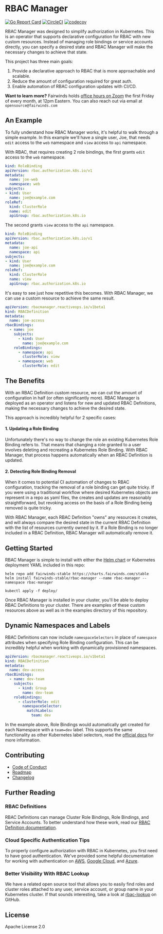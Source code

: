 # RBAC Manager

[![Go Report Card](https://goreportcard.com/badge/github.com/FairwindsOps/rbac-manager)](https://goreportcard.com/report/github.com/FairwindsOps/rbac-manager) [![CircleCI](https://circleci.com/gh/FairwindsOps/rbac-manager.svg?style=svg)](https://circleci.com/gh/FairwindsOps/rbac-manager) [![codecov](https://codecov.io/gh/fairwindsops/rbac-manager/branch/master/graph/badge.svg)](https://codecov.io/gh/fairwindsops/rbac-manager)

RBAC Manager was designed to simplify authorization in Kubernetes. This is an operator that supports declarative configuration for RBAC with new custom resources. Instead of managing role bindings or service accounts directly, you can specify a desired state and RBAC Manager will make the necessary changes to achieve that state.

This project has three main goals:

1. Provide a declarative approach to RBAC that is more approachable and scalable.
2. Reduce the amount of configuration required for great auth.
3. Enable automation of RBAC configuration updates with CI/CD.

**Want to learn more?** Fairwinds holds [office hours on Zoom](https://zoom.us/j/242508205) the first Friday of every month, at 12pm Eastern. You can also reach out via email at `opensource@fairwinds.com`

## An Example
To fully understand how RBAC Manager works, it's helpful to walk through a simple example. In this example we'll have a single user, Joe, that needs `edit` access to the `web` namespace and `view` access to `api` namespace.

With RBAC, that requires creating 2 role bindings, the first grants `edit` access to the `web` namespace.
```yaml
kind: RoleBinding
apiVersion: rbac.authorization.k8s.io/v1
metadata:
  name: joe-web
  namespace: web
subjects:
- kind: User
  name: joe@example.com
roleRef:
  kind: ClusterRole
  name: edit
  apiGroup: rbac.authorization.k8s.io
```

The second grants `view` access to the `api` namespace.
```yaml
kind: RoleBinding
apiVersion: rbac.authorization.k8s.io/v1
metadata:
  name: joe-api
  namespace: api
subjects:
- kind: User
  name: joe@example.com
roleRef:
  kind: ClusterRole
  name: view
  apiGroup: rbac.authorization.k8s.io
```

It's easy to see just how repetitive this becomes. With RBAC Manager, we can use a custom resource to achieve the same result.
```yaml
apiVersion: rbacmanager.reactiveops.io/v1beta1
kind: RBACDefinition
metadata:
  name: joe-access
rbacBindings:
  - name: joe
    subjects:
      - kind: User
        name: joe@example.com
    roleBindings:
      - namespace: api
        clusterRole: view
      - namespace: web
        clusterRole: edit
```

## The Benefits
With an RBAC Definition custom resource, we can cut the amount of configuration in half (or often significantly more). RBAC Manager is deployed as an operator and listens for new and updated RBAC Definitions, making the necessary changes to achieve the desired state.

This approach is incredibly helpful for 2 specific cases:

#### 1. Updating a Role Binding
Unfortunately there's no way to change the role an existing Kubernetes Role Binding refers to. That means that changing a role granted to a user involves deleting and recreating a Kubernetes Role Binding. With RBAC Manager, that process happens automatically when an RBAC Definition is updated.

#### 2. Detecting Role Binding Removal
When it comes to potential CI automation of changes to RBAC configuration, tracking the removal of a role binding can get quite tricky. If you were using a traditional workflow where desired Kubernetes objects are represent in a repo as yaml files, the creates and updates are reasonably straightforward, but revoking access on the basis of a Role Binding being removed is quite tricky.

With RBAC Manager, each RBAC Definition "owns" any resources it creates, and will always compare the desired state in the current RBAC Definition with the list of resources currently owned by it. If a Role Binding is no longer included in a RBAC Definition, RBAC Manager will automatically remove it.

## Getting Started
RBAC Manager is simple to install with either the [Helm chart](https://github.com/FairwindsOps/charts/tree/master/stable/rbac-manager) or Kubernetes deployment YAML included in this repo:

```
helm repo add fairwinds-stable https://charts.fairwinds.com/stable
helm install fairwinds-stable/rbac-manager --name rbac-manager --namespace rbac-manager
```

```
kubectl apply -f deploy/
```

Once RBAC Manager is installed in your cluster, you'll be able to deploy RBAC Definitions to your cluster. There are examples of these custom resources above as well as in the examples directory of this repository.

## Dynamic Namespaces and Labels
RBAC Definitions can now include `namespaceSelectors` in place of `namespace` attributes when specifying Role Binding configuration. This can be incredibly helpful when working with dynamically provisioned namespaces.

```yaml
apiVersion: rbacmanager.reactiveops.io/v1beta1
kind: RBACDefinition
metadata:
  name: dev-access
rbacBindings:
  - name: dev-team
    subjects:
      - kind: Group
        name: dev-team
    roleBindings:
      - clusterRole: edit
        namespaceSelector:
          matchLabels:
            team: dev
```

In the example above, Role Bindings would automatically get created for each Namespace with a `team=dev` label. This supports the same functionality as other Kubernetes label selectors, read the [official docs](https://kubernetes.io/docs/concepts/overview/working-with-objects/labels/) for more information.

## Contributing
- [Code of Conduct](CODE_OF_CONDUCT.md)
- [Roadmap](ROADMAP.md)
- [Changelog](https://github.com/FairwindsOps/rbac-manager/releases)

## Further Reading

### RBAC Definitions
RBAC Definitions can manage Cluster Role Bindings, Role Bindings, and Service Accounts. To better understand how these work, read our [RBAC Definition documentation](docs/rbacdefinitions.md).

### Cloud Specific Authentication Tips
To properly configure authorization with RBAC in Kubernetes, you first need to have good authentication. We've provided some helpful documentation for working with authentication on [AWS](docs/aws.md), [Google Cloud](docs/gke.md), and [Azure](docs/aks.md).

### Better Visibility With RBAC Lookup
We have a related open source tool that allows you to easily find roles and cluster roles attached to any user, service account, or group name in your Kubernetes cluster. If that sounds interesting, take a look at [rbac-lookup](https://github.com/FairwindsOps/rbac-lookup) on GitHub.

## License
Apache License 2.0
